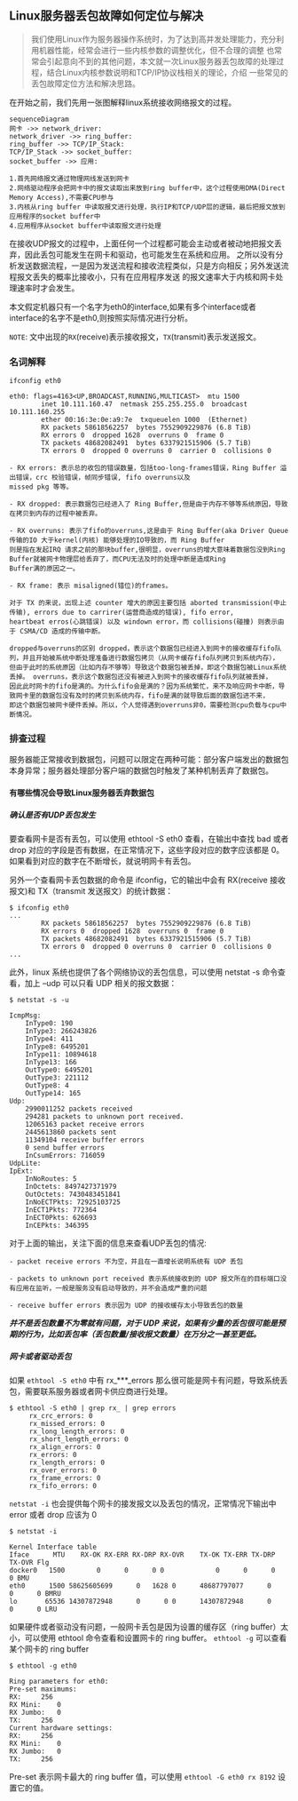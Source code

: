 ## Linux服务器丢包故障如何定位与解决
> 我们使用Linux作为服务器操作系统时，为了达到高并发处理能力，充分利用机器性能，经常会进行一些内核参数的调整优化，但不合理的调整
>也常常会引起意向不到的其他问题，本文就一次Linux服务器丢包故障的处理过程，结合Linux内核参数说明和TCP/IP协议栈相关的理论，介绍
>一些常见的丢包故障定位方法和解决思路。

在开始之前，我们先用一张图解释linux系统接收网络报文的过程。

```mermaid
sequenceDiagram
网卡 ->> network_driver: 
network_driver ->> ring_buffer: 
ring_buffer ->> TCP/IP_Stack: 
TCP/IP_Stack ->> socket_buffer: 
socket_buffer ->> 应用: 
```
```
1.首先网络报文通过物理网线发送到网卡
2.网络驱动程序会把网卡中的报文读取出来放到ring buffer中，这个过程使用DMA(Direct Memory Access),不需要CPU参与
3.内核从ring buffer 中读取报文进行处理，执行IP和TCP/UDP层的逻辑，最后把报文放到应用程序的socket buffer中
4.应用程序从socket buffer中读取报文进行处理
```

在接收UDP报文的过程中，上面任何一个过程都可能会主动或者被动地把报文丢弃，因此丢包可能发生在网卡和驱动，也可能发生在系统和应用。
之所以没有分析发送数据流程，一是因为发送流程和接收流程类似，只是方向相反；另外发送流程报文丢失的概率比接收小，只有在应用程序发送
的报文速率大于内核和网卡处理速率时才会发生。

本文假定机器只有一个名字为eth0的interface,如果有多个interface或者interface的名字不是eth0,则按照实际情况进行分析。

`NOTE`: 文中出现的`RX`(receive)表示接收报文，`TX`(transmit)表示发送报文。

### 名词解释

```
ifconfig eth0

eth0: flags=4163<UP,BROADCAST,RUNNING,MULTICAST>  mtu 1500
        inet 10.111.160.47  netmask 255.255.255.0  broadcast 10.111.160.255
        ether 00:16:3e:0e:a9:7e  txqueuelen 1000  (Ethernet)
        RX packets 58618562257  bytes 7552909229876 (6.8 TiB)
        RX errors 0  dropped 1628  overruns 0  frame 0
        TX packets 48682082491  bytes 6337921515906 (5.7 TiB)
        TX errors 0  dropped 0 overruns 0  carrier 0  collisions 0

- RX errors: 表示总的收包的错误数量，包括too-long-frames错误，Ring Buffer 溢出错误，crc 校验错误，帧同步错误, fifo overruns以及
missed pkg 等等。

- RX dropped: 表示数据包已经进入了 Ring Buffer,但是由于内存不够等系统原因，导致在拷贝到内存的过程中被丢弃。

- RX overruns: 表示了fifo的overruns,这是由于 Ring Buffer(aka Driver Queue传输的IO 大于kernel(内核) 能够处理的IO导致的，而 Ring Buffer
则是指在发起IRQ 请求之前的那块buffer,很明显，overruns的增大意味着数据包没到Ring Buffer就被网卡物理层给丢弃了，而CPU无法及时的处理中断是造成Ring
Buffer满的原因之一。

- RX frame: 表示 misaligned(错位)的frames。

对于 TX 的来说，出现上述 counter 增大的原因主要包括 aborted transmission(中止传输), errors due to carrirer(运营商造成的错误), fifo error, 
heartbeat erros(心跳错误) 以及 windown error，而 collisions(碰撞) 则表示由于 CSMA/CD 造成的传输中断。

dropped与overruns的区别 dropped，表示这个数据包已经进入到网卡的接收缓存fifo队列，并且开始被系统中断处理准备进行数据包拷贝（从网卡缓存fifo队列拷贝到系统内存），
但由于此时的系统原因（比如内存不够等）导致这个数据包被丢掉，即这个数据包被Linux系统丢掉。 overruns，表示这个数据包还没有被进入到网卡的接收缓存fifo队列就被丢掉，
因此此时网卡的fifo是满的。为什么fifo会是满的？因为系统繁忙，来不及响应网卡中断，导致网卡里的数据包没有及时的拷贝到系统内存，fifo是满的就导致后面的数据包进不来，
即这个数据包被网卡硬件丢掉。所以，个人觉得遇到overruns非0，需要检测cpu负载与cpu中断情况。
```

### 排查过程

服务器能正常接收到数据包，问题可以限定在两种可能：部分客户端发出的数据包本身异常；服务器处理部分客户端的数据包时触发了某种机制丢弃了数据包。

#### 有哪些情况会导致Linux服务器丢弃数据包

##### 确认是否有UDP丢包发生

要查看网卡是否有丢包，可以使用 ethtool -S eth0 查看，在输出中查找 bad 或者 drop 对应的字段是否有数据，在正常情况下，这些字段对应的数字应该都是 0。如果看到对应的数字在不断增长，就说明网卡有丢包。

另外一个查看网卡丢包数据的命令是 ifconfig，它的输出中会有 RX(receive 接收报文)和 TX（transmit 发送报文）的统计数据：
```
$ ifconfig eth0
...
        RX packets 58618562257  bytes 7552909229876 (6.8 TiB)
        RX errors 0  dropped 1628  overruns 0  frame 0
        TX packets 48682082491  bytes 6337921515906 (5.7 TiB)
        TX errors 0  dropped 0 overruns 0  carrier 0  collisions 0
...
```

此外，linux 系统也提供了各个网络协议的丢包信息，可以使用 netstat -s 命令查看，加上 –udp 可以只看 UDP 相关的报文数据：
```
$ netstat -s -u

IcmpMsg:
    InType0: 190
    InType3: 266243826
    InType4: 411
    InType8: 6495201
    InType11: 10894618
    InType13: 166
    OutType0: 6495201
    OutType3: 221112
    OutType8: 4
    OutType14: 165
Udp:
    2990011252 packets received
    294281 packets to unknown port received.
    12065163 packet receive errors
    2445613860 packets sent
    11349104 receive buffer errors
    0 send buffer errors
    InCsumErrors: 716059
UdpLite:
IpExt:
    InNoRoutes: 5
    InOctets: 8497427371979
    OutOctets: 7430483451841
    InNoECTPkts: 72925103725
    InECT1Pkts: 772364
    InECT0Pkts: 626693
    InCEPkts: 346395
```

对于上面的输出，关注下面的信息来查看UDP丢包的情况:

```
- packet receive errors 不为空，并且在一直增长说明系统有 UDP 丢包

- packets to unknown port received 表示系统接收到的 UDP 报文所在的目标端口没有应用在监听，一般是服务没有启动导致的，并不会造成严重的问题

- receive buffer errors 表示因为 UDP 的接收缓存太小导致丢包的数量
```

***并不是丢包数量不为零就有问题，对于 UDP 来说，如果有少量的丢包很可能是预期的行为，比如丢包率（丢包数量/接收报文数量）在万分之一甚至更低。***

##### 网卡或者驱动丢包

如果 `ethtool -S eth0` 中有 rx_***_errors 那么很可能是网卡有问题，导致系统丢包，需要联系服务器或者网卡供应商进行处理。

```
$ ethtool -S eth0 | grep rx_ | grep errors
     rx_crc_errors: 0
     rx_missed_errors: 0
     rx_long_length_errors: 0
     rx_short_length_errors: 0
     rx_align_errors: 0
     rx_errors: 0
     rx_length_errors: 0
     rx_over_errors: 0
     rx_frame_errors: 0
     rx_fifo_errors: 0
```

`netstat -i` 也会提供每个网卡的接发报文以及丢包的情况，正常情况下输出中 error 或者 drop 应该为 0

```
$ netstat -i 

Kernel Interface table
Iface      MTU    RX-OK RX-ERR RX-DRP RX-OVR    TX-OK TX-ERR TX-DRP TX-OVR Flg
docker0   1500        0      0      0 0             0      0      0      0 BMU
eth0      1500 58625605699      0   1628 0      48687797077      0      0      0 BMRU
lo       65536 14307872948      0      0 0      14307872948      0      0      0 LRU
```

如果硬件或者驱动没有问题，一般网卡丢包是因为设置的缓存区（ring buffer）太小，可以使用 ethtool 命令查看和设置网卡的 ring buffer。
`ethtool -g` 可以查看某个网卡的 ring buffer

```
$ ethtool -g eth0

Ring parameters for eth0:
Pre-set maximums:
RX:		256
RX Mini:	0
RX Jumbo:	0
TX:		256
Current hardware settings:
RX:		256
RX Mini:	0
RX Jumbo:	0
TX:		256
```

Pre-set 表示网卡最大的 ring buffer 值，可以使用 `ethtool -G eth0 rx 8192` 设置它的值。


